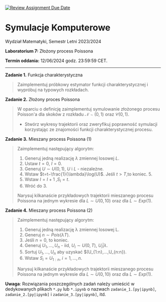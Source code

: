 [![Review Assignment Due Date](https://classroom.github.com/assets/deadline-readme-button-24ddc0f5d75046c5622901739e7c5dd533143b0c8e959d652212380cedb1ea36.svg)](https://classroom.github.com/a/SJ64fb2e)
# Symulacje Komputerowe

Wydział Matematyki, Semestr Letni 2023/2024

**Laboratorium 7:** Złożony process Poissona

**Termin oddania:** 12/06/2024 godz. 23:59:59 CET.

---

**Zadanie 1.** Funkcja charakterystyczna
> Zaimplementuj próbkowy estymator funkcji charakterystycznej i wypróbuj na typowych rozkładach.

**Zadanie 2.** Złożony proces Poissona
> W oparciu o definicję zaimplementuj symulowanie złożonego procesu Poisson'a dla skoków z rozkładu $\mathcal{N}\sim(0,1)$ oraz $\mathcal{C}(0, 1)$.
> - Stwórz wykresy trajektorii oraz zweryfikuj poprawność symulacji korzystając ze znajomości funkcji charakterystycznej procesu.

**Zadanie 3.** Mieszany process Poissona (1)
> Zaimplementuj następujący algorytm:
> 1. Generuj jedną realizację $\lambda$ zmiennej losowej $L$.
> 2. Ustaw $t=0$, $I=0$.
> 3. Generuj $U \sim U(0,1)$, $U$ i $L$ - niezależne.
> 4. Wstaw $t=t−\frac{1}{\lambda}\log(U)$. Jeśli $t>T$,to koniec. 5.
> 5. Wstaw $I=I+1$ ,$S_I =t$.
> 6. Wróć do 3.
>    
> Narysuj kilkanaście przykładowych trajektorii mieszanego procesu Poissona na jednym wykresie dla $L \sim U(0, 10)$ oraz dla $L \sim Exp(1)$.

**Zadanie 4.** Mieszany process Poissona (2)
> Zaimplementuj następujący algorytm:
> 1. Generuj jedną realizację λ zmiennej losowej L.
> 2. Generuj $n \sim Pois(\lambda T)$.
> 3. Jeśli $n = 0$, to koniec.
> 4. Generuj $U_1,\ldots,U_n$ - iid, $U_i \sim U(0,T)$, $U_i | λ$.
> 5. Sortuj $U_1,\ldots,U_n$ aby uzyskać $(U_{1:n},...,U_{n:n}).
> 6. Wstaw $S_i = U_{1:n}$, $i = 1,\ldots,n$.
>    
> Narysuj kilkanaście przykładowych trajektorii mieszanego procesu Poissona na jednym wykresie dla $L \sim U(0, 10)$ oraz dla $L \sim Exp(1)$.

**Uwaga**: Rozwiązania poszczególnych zadań należy umieścić w dedykowanych plikach `*.py` lub `*.ipynb` o nazwach `zadanie_1.[py|ipynb]`, `zadanie_2.[py|ipynb]` i `zadanie_3.[py|ipynb]`, itd.
